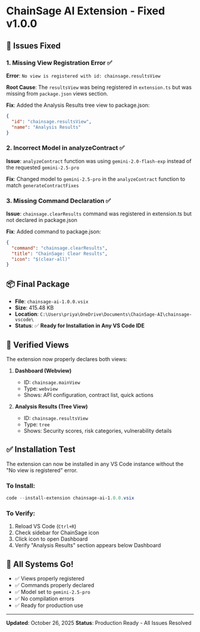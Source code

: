 # ChainSage AI Extension - Fixed v1.0.0

## 🔧 Issues Fixed

### 1. **Missing View Registration Error** ✅
**Error**: `No view is registered with id: chainsage.resultsView`

**Root Cause**: The `resultsView` was being registered in `extension.ts` but was missing from `package.json` views section.

**Fix**: Added the Analysis Results tree view to package.json:
```json
{
  "id": "chainsage.resultsView",
  "name": "Analysis Results"
}
```

### 2. **Incorrect Model in analyzeContract** ✅
**Issue**: `analyzeContract` function was using `gemini-2.0-flash-exp` instead of the requested `gemini-2.5-pro`

**Fix**: Changed model to `gemini-2.5-pro` in the `analyzeContract` function to match `generateContractFixes`

### 3. **Missing Command Declaration** ✅
**Issue**: `chainsage.clearResults` command was registered in extension.ts but not declared in package.json

**Fix**: Added command to package.json:
```json
{
  "command": "chainsage.clearResults",
  "title": "ChainSage: Clear Results",
  "icon": "$(clear-all)"
}
```

## 📦 Final Package

- **File**: `chainsage-ai-1.0.0.vsix`
- **Size**: 415.48 KB
- **Location**: `C:\Users\priya\OneDrive\Documents\ChainSage-AI\chainsage-vscode\`
- **Status**: ✅ **Ready for Installation in Any VS Code IDE**

## 🎯 Verified Views

The extension now properly declares both views:

1. **Dashboard (Webview)**
   - ID: `chainsage.mainView`
   - Type: `webview`
   - Shows: API configuration, contract list, quick actions

2. **Analysis Results (Tree View)**
   - ID: `chainsage.resultsView`
   - Type: `tree`
   - Shows: Security scores, risk categories, vulnerability details

## ✅ Installation Test

The extension can now be installed in any VS Code instance without the "No view is registered" error.

### To Install:
```powershell
code --install-extension chainsage-ai-1.0.0.vsix
```

### To Verify:
1. Reload VS Code (`Ctrl+R`)
2. Check sidebar for ChainSage icon
3. Click icon to open Dashboard
4. Verify "Analysis Results" section appears below Dashboard

## 🚀 All Systems Go!

- ✅ Views properly registered
- ✅ Commands properly declared
- ✅ Model set to `gemini-2.5-pro`
- ✅ No compilation errors
- ✅ Ready for production use

---

**Updated**: October 26, 2025
**Status**: Production Ready - All Issues Resolved

